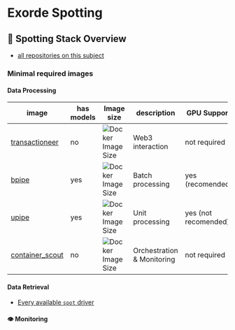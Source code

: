 # Exorde Spotting

## 🐳 Spotting Stack Overview

- [all repositories on this subject](https://github.com/search?q=topic%3Aexorde-spot+org%3Aexorde-labs+&type=repositories)

### Minimal required images

#### Data Processing

| image | has models | Image size | description | GPU Support | Build Status | Version |
| --- | --- | --- | --- | --- | --- | --- |
| [transactioneer](https://github.com/exorde-labs/transactioneer/tree/main) | no |  ![Docker Image Size](https://img.shields.io/docker/image-size/exordelabs/transactioneer) | Web3 interaction | not required | [![Build](https://github.com/exorde-labs/transactioneer/actions/workflows/build_docker_production.yaml/badge.svg)](https://github.com/exorde-labs/transactioneer/actions/workflows/build_docker_production.yaml) | ![Docker Image Version](https://img.shields.io/docker/v/exordelabs/transactioneer)|
| [bpipe](https://github.com/exorde-labs/bpipe/tree/main) | yes |  ![Docker Image Size](https://img.shields.io/docker/image-size/exordelabs/bpipe) | Batch processing | yes (recomended) | [![Build](https://github.com/exorde-labs/bpipe/actions/workflows/build_docker_production.yaml/badge.svg)](https://github.com/exorde-labs/bpipe/actions/workflows/build_docker_production.yaml) | ![Docker Image Version](https://img.shields.io/docker/v/exordelabs/bpipe)|
| [upipe](https://github.com/exorde-labs/upipe/tree/main) | yes |  ![Docker Image Size](https://img.shields.io/docker/image-size/exordelabs/upipe) | Unit processing | yes (not recomended) | [![Build](https://github.com/exorde-labs/upipe/actions/workflows/build_docker_production.yaml/badge.svg)](https://github.com/exorde-labs/upipe/actions/workflows/build_docker_production.yaml) |![Docker Image Version](https://img.shields.io/docker/v/exordelabs/upipe)|
| [container_scout](https://github.com/exorde-labs/container_scout/tree/main) | no | ![Docker Image Size](https://img.shields.io/docker/image-size/exordelabs/container_scout)| Orchestration & Monitoring | not required | [![Build](https://github.com/exorde-labs/container_scout/actions/workflows/build_docker_production.yaml/badge.svg)](https://github.com/exorde-labs/container_scout/actions/workflows/build_docker_production.yaml) |![Docker Image Version](https://img.shields.io/docker/v/exordelabs/container_scout)|


#### Data Retrieval

- [Every available `spot` driver](https://github.com/search?q=topic%3Aexorde-spot-driver+org%3Aexorde-labs+&type=repositories)


#### 👁️ Monitoring
